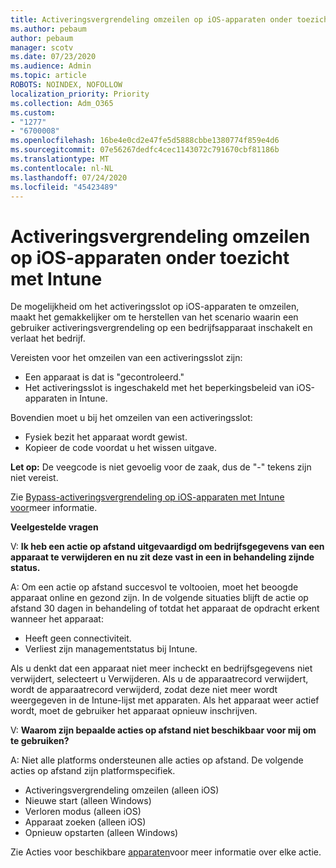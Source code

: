 ```yaml
---
title: Activeringsvergrendeling omzeilen op iOS-apparaten onder toezicht met Intune
ms.author: pebaum
author: pebaum
manager: scotv
ms.date: 07/23/2020
ms.audience: Admin
ms.topic: article
ROBOTS: NOINDEX, NOFOLLOW
localization_priority: Priority
ms.collection: Adm_O365
ms.custom:
- "1277"
- "6700008"
ms.openlocfilehash: 16be4e0cd2e47fe5d5888cbbe1380774f859e4d6
ms.sourcegitcommit: 07e56267dedfc4cec1143072c791670cbf81186b
ms.translationtype: MT
ms.contentlocale: nl-NL
ms.lasthandoff: 07/24/2020
ms.locfileid: "45423489"
---
```

# <a name="bypass-activation-lock-on-supervised-ios-devices-with-intune"></a>Activeringsvergrendeling omzeilen op iOS-apparaten onder toezicht met Intune

De mogelijkheid om het activeringsslot op iOS-apparaten te omzeilen, maakt het gemakkelijker om te herstellen van het scenario waarin een gebruiker activeringsvergrendeling op een bedrijfsapparaat inschakelt en verlaat het bedrijf.

Vereisten voor het omzeilen van een activeringsslot zijn:

- Een apparaat is dat is "gecontroleerd."
- Het activeringsslot is ingeschakeld met het beperkingsbeleid van iOS-apparaten in Intune.

Bovendien moet u bij het omzeilen van een activeringsslot:

- Fysiek bezit het apparaat wordt gewist.
- Kopieer de code voordat u het wissen uitgave.

**Let op:** De veegcode is niet gevoelig voor de zaak, dus de "-" tekens zijn niet vereist.

Zie [Bypass-activeringsvergrendeling op iOS-apparaten met Intune voor](https://docs.microsoft.com/intune/device-activation-lock-bypass)meer informatie.

**Veelgestelde vragen**

V: **Ik heb een actie op afstand uitgevaardigd om bedrijfsgegevens van een apparaat te verwijderen en nu zit deze vast in een in behandeling zijnde status.**

A: Om een actie op afstand succesvol te voltooien, moet het beoogde apparaat online en gezond zijn. In de volgende situaties blijft de actie op afstand 30 dagen in behandeling of totdat het apparaat de opdracht erkent wanneer het apparaat:

- Heeft geen connectiviteit.
- Verliest zijn managementstatus bij Intune.

Als u denkt dat een apparaat niet meer incheckt en bedrijfsgegevens niet verwijdert, selecteert u Verwijderen. Als u de apparaatrecord verwijdert, wordt de apparaatrecord verwijderd, zodat deze niet meer wordt weergegeven in de Intune-lijst met apparaten. Als het apparaat weer actief wordt, moet de gebruiker het apparaat opnieuw inschrijven.

V: **Waarom zijn bepaalde acties op afstand niet beschikbaar voor mij om te gebruiken?**

A: Niet alle platforms ondersteunen alle acties op afstand. De volgende acties op afstand zijn platformspecifiek.

- Activeringsvergrendeling omzeilen (alleen iOS)
- Nieuwe start (alleen Windows)
- Verloren modus (alleen iOS)
- Apparaat zoeken (alleen iOS)
- Opnieuw opstarten (alleen Windows)

Zie Acties voor beschikbare [apparaten](https://docs.microsoft.com/intune/device-management#available-device-actions)voor meer informatie over elke actie.